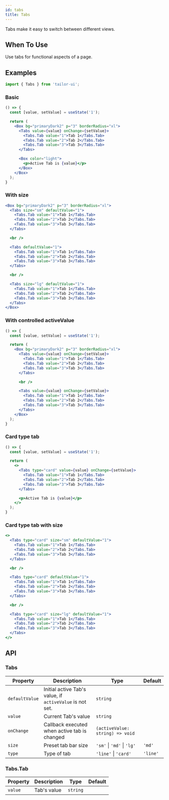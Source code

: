 ```yaml
---
id: tabs
title: Tabs
---
```


Tabs make it easy to switch between different views.

## When To Use

Use tabs for functional aspects of a page.

## Examples

```js
import { Tabs } from 'tailor-ui';
```

### Basic

```jsx live
() => {
  const [value, setValue] = useState('1');

  return (
    <Box bg="primaryDark2" p="3" borderRadius="xl">
      <Tabs value={value} onChange={setValue}>
        <Tabs.Tab value="1">Tab 1</Tabs.Tab>
        <Tabs.Tab value="2">Tab 2</Tabs.Tab>
        <Tabs.Tab value="3">Tab 3</Tabs.Tab>
      </Tabs>

      <Box color="light">
        <p>Active Tab is {value}</p>
      </Box>
    </Box>
  );
}
```

### With size

```jsx live
<Box bg="primaryDark2" p="3" borderRadius="xl">
  <Tabs size="sm" defaultValue="1">
    <Tabs.Tab value="1">Tab 1</Tabs.Tab>
    <Tabs.Tab value="2">Tab 2</Tabs.Tab>
    <Tabs.Tab value="3">Tab 3</Tabs.Tab>
  </Tabs>

  <br />

  <Tabs defaultValue="1">
    <Tabs.Tab value="1">Tab 1</Tabs.Tab>
    <Tabs.Tab value="2">Tab 2</Tabs.Tab>
    <Tabs.Tab value="3">Tab 3</Tabs.Tab>
  </Tabs>

  <br />

  <Tabs size="lg" defaultValue="1">
    <Tabs.Tab value="1">Tab 1</Tabs.Tab>
    <Tabs.Tab value="2">Tab 2</Tabs.Tab>
    <Tabs.Tab value="3">Tab 3</Tabs.Tab>
  </Tabs>
</Box>
```

### With controlled activeValue

```jsx live
() => {
  const [value, setValue] = useState('1');

  return (
    <Box bg="primaryDark2" p="3" borderRadius="xl">
      <Tabs value={value} onChange={setValue}>
        <Tabs.Tab value="1">Tab 1</Tabs.Tab>
        <Tabs.Tab value="2">Tab 2</Tabs.Tab>
        <Tabs.Tab value="3">Tab 3</Tabs.Tab>
      </Tabs>

      <br />

      <Tabs value={value} onChange={setValue}>
        <Tabs.Tab value="1">Tab 1</Tabs.Tab>
        <Tabs.Tab value="2">Tab 2</Tabs.Tab>
        <Tabs.Tab value="3">Tab 3</Tabs.Tab>
      </Tabs>
    </Box>
  );
}
```

### Card type tab

```jsx live
() => {
  const [value, setValue] = useState('1');

  return (
    <>
      <Tabs type="card" value={value} onChange={setValue}>
        <Tabs.Tab value="1">Tab 1</Tabs.Tab>
        <Tabs.Tab value="2">Tab 2</Tabs.Tab>
        <Tabs.Tab value="3">Tab 3</Tabs.Tab>
      </Tabs>

      <p>Active Tab is {value}</p>
    </>
  );
}
```

### Card type tab with size

```jsx live
<>
  <Tabs type="card" size="sm" defaultValue="1">
    <Tabs.Tab value="1">Tab 1</Tabs.Tab>
    <Tabs.Tab value="2">Tab 2</Tabs.Tab>
    <Tabs.Tab value="3">Tab 3</Tabs.Tab>
  </Tabs>

  <br />

  <Tabs type="card" defaultValue="1">
    <Tabs.Tab value="1">Tab 1</Tabs.Tab>
    <Tabs.Tab value="2">Tab 2</Tabs.Tab>
    <Tabs.Tab value="3">Tab 3</Tabs.Tab>
  </Tabs>

  <br />

  <Tabs type="card" size="lg" defaultValue="1">
    <Tabs.Tab value="1">Tab 1</Tabs.Tab>
    <Tabs.Tab value="2">Tab 2</Tabs.Tab>
    <Tabs.Tab value="3">Tab 3</Tabs.Tab>
  </Tabs>
</>
```

## API

### Tabs

| Property       | Description                                              | Type                            | Default  |
|----------------|----------------------------------------------------------|---------------------------------|----------|
| `defaultValue` | Initial active Tab's value, if `activeValue` is not set. | `string`                        |          |
| `value`        | Current Tab's value                                      | `string`                        |          |
| `onChange`     | Callback executed when active tab is changed             | `(activeValue: string) => void` |          |
| `size`         | Preset tab bar size                                      | `'sm'` \| `'md'` \| `'lg'`      | `'md'`   |
| `type`         | Type of tab                                              | `'line'` \| `'card'`            | `'line'` |

### Tabs.Tab

| Property | Description | Type     | Default |
|----------|-------------|----------|---------|
| `value`  | Tab's value | `string` |         |
